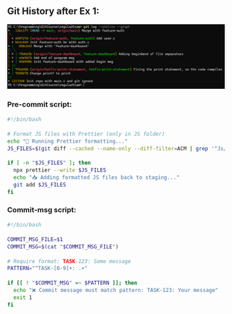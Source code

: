 ## Git History after Ex 1:

![Git Hirosty Visualized](./Data/GitHistory.png)

### Pre-commit script:
```bash
#!/bin/bash

# Format JS files with Prettier (only in JS folder)
echo "🔧 Running Prettier formatting..."
JS_FILES=$(git diff --cached --name-only --diff-filter=ACM | grep '^Js/.*\.js$')

if [ -n "$JS_FILES" ]; then
  npx prettier --write $JS_FILES
  echo "📥 Adding formatted JS files back to staging..."
  git add $JS_FILES
fi
```

### Commit-msg script:
```bash
#!/bin/bash

COMMIT_MSG_FILE=$1
COMMIT_MSG=$(cat "$COMMIT_MSG_FILE")

# Require format: TASK-123: Some message
PATTERN="^TASK-[0-9]+: .+"

if [[ ! "$COMMIT_MSG" =~ $PATTERN ]]; then
  echo "❌ Commit message must match pattern: TASK-123: Your message"
  exit 1
fi
```